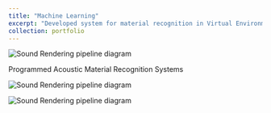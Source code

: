 ```yaml
---
title: "Machine Learning"
excerpt: "Developed system for material recognition in Virtual Environments <img src='images/pipeline-diagram.jpg'> "
collection: portfolio
---
```


![Sound Rendering pipeline diagram](../../images/pipeline-diagram.jpg)

Programmed Acoustic Material Recognition Systems 

![Sound Rendering pipeline diagram](../../images/cst_isoview.png)

![Sound Rendering pipeline diagram](../../images/CST-208-mats.png)